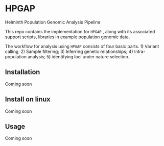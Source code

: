 # HPGAP
Helminth Population Genomic Analysis Pipeline

This repo contains the implementation for `HPGAP` , along with its associated support scripts, libraries in example population genomic data.

The workflow for analysis using `HPGAP` consists of four basic parts. 1) Variant calling; 2) Sample filtering; 3) Inferring genetic relationships; 4) Intra-population analysis; 5) identifying loci under nature selection. 

## Installation

Coming soon 

## Install on linux

Coming soon

## Usage

Coming soon
